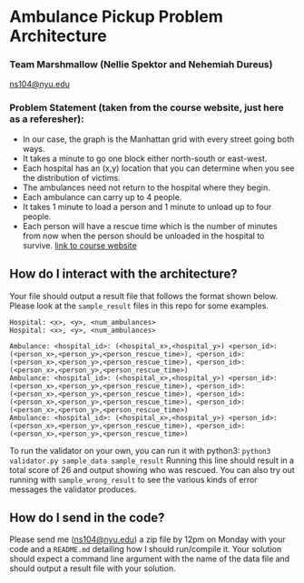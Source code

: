 # Ambulance Pickup Problem Architecture
### Team Marshmallow (Nellie Spektor and Nehemiah Dureus)
ns104@nyu.edu

### Problem Statement (taken from the course website, just here as a referesher):
- In our case, the graph is the Manhattan grid with every street going both ways. 
- It takes a minute to go one block either north-south or east-west. 
- Each hospital has an (x,y) location that you can determine when you see the distribution of victims. 
- The ambulances need not return to the hospital where they begin. 
- Each ambulance can carry up to 4 people. 
- It takes 1 minute to load a person and 1 minute to unload up to four people. 
- Each person will have a rescue time which is the number of minutes from now when the person should be unloaded in the hospital to survive. 
[link to course website](https://cs.nyu.edu/courses/fall20/CSCI-GA.2965-001/notipping.html)

## How do I interact with the architecture?
Your file should output a result file that follows the format shown below. Please look at the `sample_result` files in this repo for some examples.
```
Hospital: <x>, <y>, <num_ambulances> 
Hospital: <x>, <y>, <num_ambulances> 

Ambulance: <hospital_id>: (<hospital_x>,<hospital_y>) <person_id>: (<person_x>,<person_y>,<person_rescue_time>), <person_id>: (<person_x>,<person_y>,<person_rescue_time>), <person_id>: (<person_x>,<person_y>,<person_rescue_time>)
Ambulance: <hospital_id>: (<hospital_x>,<hospital_y>) <person_id>: (<person_x>,<person_y>,<person_rescue_time>), <person_id>: (<person_x>,<person_y>,<person_rescue_time>), <person_id>: (<person_x>,<person_y>,<person_rescue_time>), <person_id>: (<person_x>,<person_y>,<person_rescue_time>)
Ambulance: <hospital_id>: (<hospital_x>,<hospital_y>) <person_id>: (<person_x>,<person_y>,<person_rescue_time>), <person_id>: (<person_x>,<person_y>,<person_rescue_time>)
```

To run the validator on your own, you can run it with python3:
`python3 validator.py sample_data sample_result`
Running this line should result in a total score of 26 and output showing who was rescued. 
You can also try out running with `sample_wrong_result` to see the various kinds of error messages the validator produces.

## How do I send in the code?
Please send me (ns104@nyu.edu) a zip file by 12pm on Monday with your code and a `README.md` detailing how I should run/compile it. 
Your solution should expect a command line argument with the name of the data file and should output a result file with your solution.
